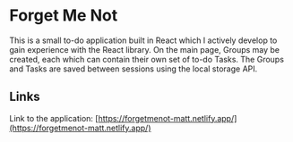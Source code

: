 # Forget Me Not
This is a small to-do application built in React which I actively develop to gain experience with the React library. On the main page, Groups may be created, each which can contain their own set of to-do Tasks. The Groups and Tasks are saved between sessions using the local storage API.

## Links

Link to the application: [https://forgetmenot-matt.netlify.app/](https://forgetmenot-matt.netlify.app/)